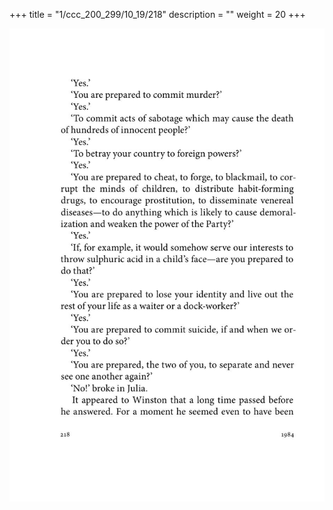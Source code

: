 +++
title = "1/ccc_200_299/10_19/218"
description = ""
weight = 20
+++

<img class="center-fit-jpg" src="/jpg_/out_jpg_1984__218.jpg" ></img>

